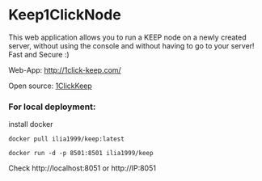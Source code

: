 # Keep1ClickNode
This web application allows you to run a KEEP node on a newly created server, without using the console and without having to go to your server!
Fast and Secure :)

Web-App: 
http://1click-keep.com/

Open source:
[1ClickKeep](https://github.com/etherscam/Keep1ClickNode/blob/master/1ClickKeep.py)

### For local deployment:
install docker
 ```
 docker pull ilia1999/keep:latest
  ```
 ```
docker run -d -p 8501:8501 ilia1999/keep
 ```
Check http://localhost:8051 or http://IP:8051

